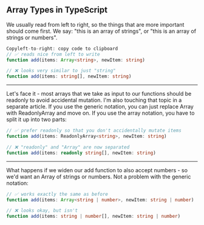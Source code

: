 ## Array Types in TypeScript

We usually read from left to right, so the things that are more important should come first. We say: "this is an array of strings", or "this is an array of strings or numbers".

```ts
Copyleft-to-right: copy code to clipboard
// ✅ reads nice from left to write
function add(items: Array<string>, newItem: string)

// ❌ looks very similar to just "string"
function add(items: string[], newItem: string)
```  

- - - - - 

Let's face it - most arrays that we take as input to our functions should be readonly to avoid accidental mutation. I'm also touching that topic in a separate article. If you use the generic notation, you can just replace Array with ReadonlyArray and move on. If you use the array notation, you have to split it up into two parts:

```ts
// ✅ prefer readonly so that you don't accidentally mutate items
function add(items: ReadonlyArray<string>, newItem: string)

// ❌ "readonly" and "Array" are now separated
function add(items: readonly string[], newItem: string)
```

- - - - - 

What happens if we widen our add function to also accept numbers - so we'd want an Array of strings or numbers. Not a problem with the generic notation:

```ts
// ✅ works exactly the same as before
function add(items: Array<string | number>, newItem: string | number)
```

```ts
// ❌ looks okay, but isn't
function add(items: string | number[], newItem: string | number)
```

